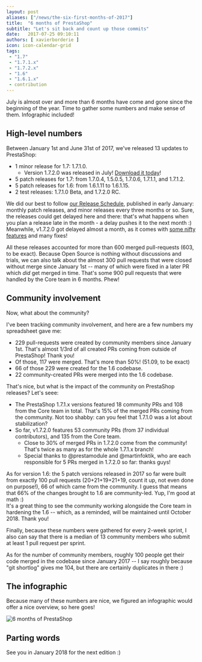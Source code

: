 ```yaml
---
layout: post
aliases: ["/news/the-six-first-months-of-2017"]
title:  "6 months of PrestaShop"
subtitle: "Let's sit back and count up those commits"
date:   2017-07-25 09:10:11
authors: [ xavierborderie ]
icon: icon-calendar-grid
tags:
 - "1.7"
 - "1.7.1.x"
 - "1.7.2.x"
 - "1.6"
 - "1.6.1.x"
 - contribution
--- 
```


July is almost over and more than 6 months have come and gone since the beginning of the year. Time to gather some numbers and make sense of them. Infographic included!


## High-level numbers

Between January 1st and June 31st of 2017, we've released 13 updates to PrestaShop:

* 1 minor release for 1.7: 1.7.1.0.
  * Version 1.7.2.0 was released in July! [Download it today](https://www.prestashop.com/en/download)!
* 5 patch releases for 1.7: from 1.7.0.4, 1.5.0.5, 1.7.0.6, 1.7.1.1, and 1.7.1.2.
* 5 patch releases for 1.6: from 1.6.1.11 to 1.6.1.15.
* 2 test releases: 1.7.1.0 Beta, and 1.7.2.0 RC.

We did our best to follow [our Release Schedule](http://build.prestashop.com/howtos/misc/2017-release-schedule/), published in early January: monthly patch releases, and minor releases every three months or so. Sure, the releases could get delayed here and there: that's what happens when you plan a release late in the month - a delay pushes it to the next month :) <br/>
Meanwhile, v1.7.2.0 got delayed almost a month, as it comes with [some nifty features](http://build.prestashop.com/news/stock-management-in-prestashop-1-7-part-2/) and many fixes!

All these releases accounted for more than 600 merged pull-requests (603, to be exact). Because Open Source is nothing without discussions and trials, we can also talk about the almost 300 pull requests that were closed without merge since January 1st -- many of which were fixed in a later PR which _did_ get merged in time. That's some 900 pull requests that were handled by the Core team in 6 months. Phew!


## Community involvement

Now, what about the community?

I've been tracking community involvement, and here are a few numbers my spreadsheet gave me:

* 229 pull-requests were created by community members since January 1st. That's almost 1/3rd of all created PRs coming from outside of PrestaShop! Thank you!
* Of those, 117 were merged. That's more than 50%! (51.09, to be exact)
* 66 of those 229 were created for the 1.6 codebase.
* 22 community-created PRs were merged into the 1.6 codebase.

That's nice, but what is the impact of the community on PrestaShop releases? Let's seee:

* The PrestaShop 1.7.1.x versions featured 18 community PRs and 108 from the Core team in total. That's 15% of the merged PRs coming from the community. Not too shabby: can you feel that 1.7.1.0 was a lot about stabilization?
* So far, v1.7.2.0 features 53 community PRs (from 37 individual contributors), and 135 from the Core team.
  * Close to 30% of merged PRs in 1.7.2.0 come from the community! That's twice as many as for the whole 1.7.1.x branch!
  * Special thanks to @prestamodule and @martinfoktik, who are each responsible for 5 PRs merged in 1.7.2.0 so far: thanks guys!
  
As for version 1.6: the 5 patch versions released in 2017 so far were built from exactly 100 pull requests (20+21+19+21+19, count it up, not even done on purpose!), 66 of which came from the community. I guess that means that 66% of the changes brought to 1.6 are community-led. Yup, I'm good at math :)<br/>
It's a great thing to see the community working alongside the Core team in hardening the 1.6 -- which, as a reminded, will be maintained until October 2018. Thank you!

Finally, because these numbers were gathered for every 2-week sprint, I also can say that there is a median of 13 community members who submit at least 1 pull request per sprint.

As for the number of community members, roughly 100 people get their code merged in the codebase since January 2017 -- I say roughly because "git shortlog" gives me 104, but there are certainly duplicates in there :)


## The infographic

Because many of these numbers are nice, we figured an infographic would offer a nice overview, so here goes!

![6 months of PrestaShop](/assets/images/2017/07/prestashop-first-semester-2017.png)


## Parting words

See you in January 2018 for the next edition :)
